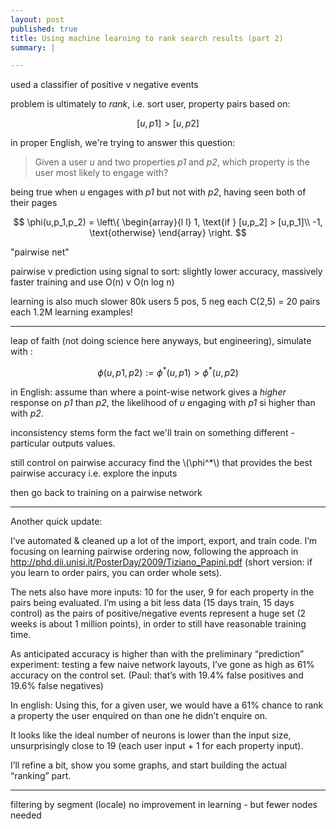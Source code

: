 ```yaml
---
layout: post
published: true
title: Using machine learning to rank search results (part 2)
summary: |

---
```



used a classifier of positive v negative events

problem is ultimately to _rank_, i.e. sort user, property pairs based on:

$$
[u,p1] > [u,p2]
$$

in proper English, we're trying to answer this question:

> Given a user _u_ and two properties _p1_ and _p2_, which property
> is the user most likely to engage with?

being true when _u_ engages with _p1_ but not with _p2_, having seen both of their
pages

$$
\phi(u,p_1,p_2) = \left\{
\begin{array}{l l}
1, \text{if } [u,p_2] > [u,p_1]\\
-1, \text{otherwise}
\end{array}
\right.
$$

"pairwise net"

pairwise v prediction
using signal to sort: slightly lower accuracy, massively faster training and use
O(n) v O(n log n)

learning is also much slower
80k users
5 pos, 5 neg each
C(2,5) = 20 pairs each
1.2M learning examples!

----------------


leap of faith (not doing science here anyways, but engineering), simulate with :

$$
\phi(u,p1,p2) := \phi^*(u,p1) > \phi^*(u,p2)
$$

in English:
assume than where a point-wise network gives a _higher_ response on _p1_ than
_p2_, the likelihood of _u_ engaging with _p1_ si higher than with _p2_.

inconsistency stems form the fact we'll train on something different -
particular outputs values.

still control on pairwise accuracy
find the \\(\phi^\*\\) that provides the best pairwise accuracy
i.e. explore the inputs

then go back to training on a pairwise network

-----------------

Another quick update:

I’ve automated & cleaned up a lot of the import, export, and train code.
I’m focusing on learning pairwise ordering now, following the approach in http://phd.dii.unisi.it/PosterDay/2009/Tiziano_Papini.pdf
(short version: if you learn to order pairs, you can order whole sets).

The nets also have more inputs: 10 for the user, 9 for each property in the pairs being evaluated.
I’m using a bit less data (15 days train, 15 days control) as the pairs of positive/negative events represent a huge set (2 weeks is about 1 million points),
in order to still have reasonable training time.

As anticipated accuracy is higher than with the preliminary “prediction” experiment:
testing a few naive network layouts, I’ve gone as high as 61% accuracy on the control set.
(Paul: that’s with 19.4% false positives and 19.6% false negatives)

In english:
Using this, for a given user, we would have a 61% chance to rank a property the user enquired on than one he didn’t enquire on.

It looks like the ideal number of neurons is lower than the input size, unsurprisingly close to 19 (each user input + 1 for each property input).

I’ll refine a bit, show you some graphs, and start building the actual “ranking” part.

-----


filtering by segment (locale)
no improvement in learning - but fewer nodes needed



